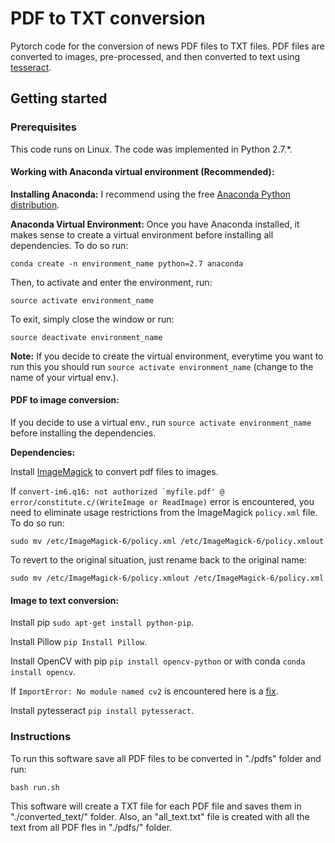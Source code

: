 # PDF to TXT conversion

Pytorch code for the conversion of news PDF files to TXT files. PDF files are converted to images, pre-processed, and then converted to text using [tesseract](https://github.com/tesseract-ocr).  

## Getting started

### Prerequisites

This code runs on Linux. The code was implemented in Python 2.7.*.

#### Working with Anaconda virtual environment (Recommended):

**Installing Anaconda:** I recommend using the free [Anaconda Python distribution](https://www.anaconda.com/distribution/).

**Anaconda Virtual Environment:** Once you have Anaconda installed, it makes sense to create a virtual environment before installing all dependencies. To do so run:

```
conda create -n environment_name python=2.7 anaconda
```  

Then, to activate and enter the environment, run:
```
source activate environment_name
```
To exit, simply close the window or run:
```
source deactivate environment_name
``` 

**Note:** If you decide to create the virtual environment, everytime you want to run this you should run ```source activate environment_name``` (change to the name of your virtual env.).

#### PDF to image conversion:

If you decide to use a virtual env., run ```source activate environment_name``` before installing the dependencies.

**Dependencies:**

Install [ImageMagick](http://apt.ubuntu.com/p/imagemagick) to convert pdf files to images.

If ```convert-im6.q16: not authorized `myfile.pdf' @ error/constitute.c/(WriteImage or ReadImage)``` error is encountered, you need to eliminate usage restrictions from the ImageMagick ```policy.xml``` file. To do so run:

```
sudo mv /etc/ImageMagick-6/policy.xml /etc/ImageMagick-6/policy.xmlout
```
To revert to the original situation, just rename back to the original name:
```
sudo mv /etc/ImageMagick-6/policy.xmlout /etc/ImageMagick-6/policy.xml 
```

#### Image to text conversion:

Install pip ```sudo apt-get install python-pip```.

Install Pillow ```pip Install Pillow```.

Install OpenCV with pip ```pip install opencv-python``` or with conda ```conda install opencv```.

If ```ImportError: No module named cv2``` is encountered here is a [fix](https://stackoverflow.com/questions/19876079/cannot-find-module-cv2-when-using-opencv).

Install pytesseract ```pip install pytesseract```.

### Instructions

To run this software save all PDF files to be converted in "./pdfs" folder and run:

```
bash run.sh
```
This software will create a TXT file for each PDF file and saves them in "./converted_text/" folder. Also, an "all_text.txt" file is created with all the text from all PDF fles in "./pdfs/" folder.
